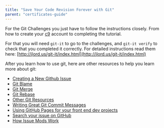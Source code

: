 ```yaml
---
title: "Save Your Code Revision Forever with Git"
parent: "certificates-guide"
---
```


For the Git Challenges you just have to follow the instructions closely. From how to create your [c9](http://c9.io/) account to completing the tutorial.

For that you will need `git-it` to go to the challenges, and `git-it verify` to check that you completed it correctly. For detailed instructions read them here: [http://jlord.us/git-it/index.html](http://jlord.us/git-it/index.html)

After you learn how to use git, here are other resources to help you learn more about git:

*   [Creating a New Github Issue](http://forum.freecodecamp.com/t/creating-a-new-github-issue/18392)
*   [Git Blame](http://forum.freecodecamp.com/t/find-the-culprit-with-git-blame/13194)
*   [Git Merge](http://forum.freecodecamp.com/t/understand-how-to-use-git-merge/13215)
*   [Git Rebase](http://forum.freecodecamp.com/t/how-to-use-git-rebase/13226)
*   [Other Git Resources](http://forum.freecodecamp.com/t/wiki-git-resources/13136)
*   [Writing Great Git Commit Messages](http://forum.freecodecamp.com/t/writing-good-git-commit-messages/13210)
*   [Using GitHub Pages for your front end dev projects](http://forum.freecodecamp.com/t/use-github-static-pages-to-host-your-front-end-projects/18396)
*   [Search your issue on GitHub](http://forum.freecodecamp.com/t/searching-for-existing-issues-in-github/18390)
*   [How Issue Mods Work](http://forum.freecodecamp.com/t/issue-moderators/18295)
